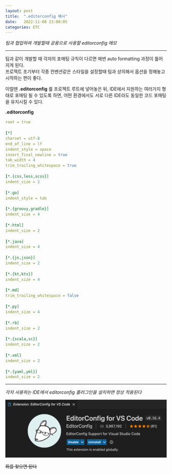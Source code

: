```yaml
---
layout: post
title:  ".editorconfig 예시"
date:   2022-11-08 23:00:05
categories: ETC
---
```


<i class="fa-solid fa-check"></i> *팀과 협업하여 개발할때 공용으로 사용할 editorconfig 메모*

---

팀과 같이 개발할 때 각자의 포매팅 규칙이 다르면 매번 auto formatting 과정이 틀어지게 된다.    
프로젝트 초기부터 각종 컨벤션같은 스타일을 설정할때 팀과 상의해서 옵션을 정해놓고 시작하는 편이 좋다.   

이럴땐 **.editorconfig** 를 프로젝트 루트에 넣어놓은 뒤, IDE에서 지원하는 여러가지 형태로 포매팅 될 수 있도록 하면, 어떤 환경에서도 서로 다른 IDE라도 동일한 코드 포매팅을 유지시킬 수 있다.




**.editorconfig**
```yml
root = true
 
[*]
charset = utf-8
end_of_line = lf
indent_style = space
insert_final_newline = true
tab_width = 4
trim_trailing_whitespace = true
 
[*.{css,less,scss}]
indent_size = 2
 
[*.go]
indent_style = tab
 
[*.{groovy,gradle}]
indent_size = 4
 
[*.html]
indent_size = 2
 
[*.java]
indent_size = 4
 
[*.{js,json}]
indent_size = 2
 
[*.{kt,kts}]
indent_size = 4
 
[*.md]
trim_trailing_whitespace = false
 
[*.py]
indent_size = 4
 
[*.rb]
indent_size = 2
 
[*.{scala,sc}]
indent_size = 2
 
[*.xml]
indent_size = 2
 
[*.{yaml,yml}]
indent_size = 2
```

---

*각자 사용하는 IDE에서 editorconfig 플러그인을 설치하면 정상 적용된다*

<a href="/assets/images/2.png" data-lightbox="falcon9-large" data-title="Visual Studio Code 플러그인 예시">
  <img src="/assets/images/2.png" title="Visual Studio Code 플러그인 예시">
</a>

~~쥐를 찾으면 된다~~